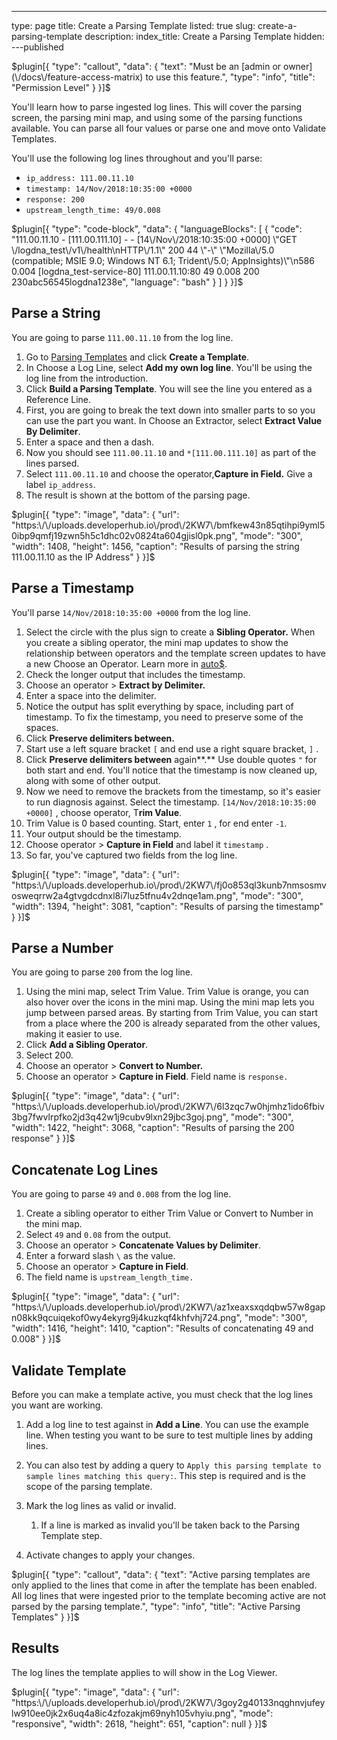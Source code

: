 ---
type: page
title: Create a Parsing Template
listed: true
slug: create-a-parsing-template
description: 
index_title: Create a Parsing Template
hidden: 
---published

$plugin[{
    "type": "callout",
    "data": {
        "text": "Must be an [admin or owner](\/docs\/feature-access-matrix) to use this feature.",
        "type": "info",
        "title": "Permission Level"
    }
}]$

You'll learn how to parse ingested log lines. This will cover the parsing screen, the parsing mini map, and using some of the parsing functions available. You can parse all four values or parse one and move onto Validate Templates.

You'll use the following log lines throughout and you'll parse:

- `ip_address: 111.00.11.10`
- `timestamp: 14/Nov/2018:10:35:00 +0000`
- `response: 200`
- `upstream_length_time: 49/0.008`

$plugin[{
    "type": "code-block",
    "data": {
        "languageBlocks": [
            {
                "code": "111.00.11.10 - [111.00.111.10] - - [14\/Nov\/2018:10:35:00 +0000] \"GET \/logdna_test\/v1\/health\nHTTP\/1.1\" 200 44 \"-\" \"Mozilla\/5.0 (compatible; MSIE 9.0; Windows NT 6.1; Trident\/5.0; AppInsights)\"\n586 0.004 [logdna_test-service-80] 111.00.11.10:80 49 0.008 200 230abc56545logdna1238e",
                "language": "bash"
            }
        ]
    }
}]$

## Parse a String

You are going to parse `111.00.11.10` from the log line.

1. Go to [Parsing Templates](https://app.mezmo/com/manage/custom-parsing/templates) and click **Create a Template**.
2. In Choose a Log Line, select **Add my own log line**. You'll be using the log line from the introduction.
3. Click **Build a Parsing Template**. You will see the line you entered as a Reference Line.
4. First, you are going to break the text down into smaller parts to so you can use the part you want. In Choose an Extractor, select **Extract Value By Delimiter**. 
5. Enter a space and then a dash.
6. Now you should see `111.00.11.10` and `*[111.00.111.10]` as part of the lines parsed.
7. Select `111.00.11.10` and choose the operator,**Capture in Field.** Give a label `ip_address`.
8. The result is shown at the bottom of the parsing page.

$plugin[{
    "type": "image",
    "data": {
        "url": "https:\/\/uploads.developerhub.io\/prod\/2KW7\/bmfkew43n85qtihpi9yml50ibp9qmfj19zwn5h5c1dhc02v0824ta604gjisl0pk.png",
        "mode": "300",
        "width": 1408,
        "height": 1456,
        "caption": "Results of parsing the string 111.00.11.10 as the IP Address"
    }
}]$

## Parse a Timestamp

You'll parse `14/Nov/2018:10:35:00 +0000` from the log line.

1. Select the circle with the plus sign to create a **Sibling Operator.** When you create a sibling operator, the mini map updates to show the relationship between operators and the template screen updates to have a new Choose an Operator. Learn more in [auto$](/docs/edit-parsing-operations-with-the-mini-map).
2. Check the longer output that includes the timestamp.
3. Choose an operator &gt; **Extract by Delimiter.**
4. Enter a space into the delimiter. 
5. Notice the output has split everything by space, including part of timestamp. To fix the timestamp, you need to preserve some of the spaces.
6. Click **Preserve delimiters between.** 
7. Start use a left square bracket `[` and end use a right square bracket, `]` .
8. Click **Preserve delimiters between** again**.** Use double quotes `"` for both start and end. You'll notice that the timestamp is now cleaned up, along with some of other output.
9. Now we need to remove the brackets from the timestamp, so it's easier to run diagnosis against. Select the timestamp. `[14/Nov/2018:10:35:00 +0000]` , choose operator, T**rim Value**. 
10. Trim Value is 0 based counting. Start, enter `1` , for end enter  `-1`.
11. Your output should be the timestamp. 
12. Choose operator &gt; **Capture in Field** and label it `timestamp` .
13. So far, you've captured two fields from the log line.

$plugin[{
    "type": "image",
    "data": {
        "url": "https:\/\/uploads.developerhub.io\/prod\/2KW7\/fj0o853ql3kunb7nmsosmvosweqrrw2a4gtvgdcdnxl8i7luz5tfnu4v2dnqe1am.png",
        "mode": "300",
        "width": 1394,
        "height": 3081,
        "caption": "Results of parsing the timestamp"
    }
}]$

## Parse a Number

You are going to parse `200` from the log line.

1. Using the mini map, select Trim Value. Trim Value is orange, you can also hover over the icons in the mini map. Using the mini map lets you jump between parsed areas. By starting from Trim Value, you can start from a place where the 200 is already separated from the other values, making it easier to use.
2. Click **Add a Sibling Operator**.
3. Select 200.
4. Choose an operator &gt; **Convert to Number.**
5. Choose an operator &gt; **Capture in Field**. Field name is `response.` 

$plugin[{
    "type": "image",
    "data": {
        "url": "https:\/\/uploads.developerhub.io\/prod\/2KW7\/6l3zqc7w0hjmhz1ido6fbiv3bg7fwvlrpfko2jd3q42w1j9cubv9lxn29jbc3goj.png",
        "mode": "300",
        "width": 1422,
        "height": 3068,
        "caption": "Results of parsing the 200 response"
    }
}]$

## Concatenate Log Lines

You are going to parse `49` and `0.008` from the log line.

1. Create a sibling operator to either Trim Value or Convert to Number in the mini map. 
2. Select `49` and `0.08` from the output.
3. Choose an operator &gt; **Concatenate Values by Delimiter**.
4. Enter a forward slash `\` as the value.
5. Choose an operator &gt; **Capture in Field**.
6. The field name is `upstream_length_time.`

$plugin[{
    "type": "image",
    "data": {
        "url": "https:\/\/uploads.developerhub.io\/prod\/2KW7\/az1xeaxsxqdqbw57w8gapn08kk9qcuiqekof0wy4ekyrg9j4kuzkqf4khfvhj724.png",
        "mode": "300",
        "width": 1416,
        "height": 1410,
        "caption": "Results of concatenating 49 and 0.008"
    }
}]$

## Validate Template

Before you can make a template active, you must check that the log lines you want are working. 

1. Add a log line to test against in **Add a Line**. You can use the example line. When testing you want to be sure to test multiple lines by adding lines. 
2. You can also test by adding a query to `Apply this parsing template to sample lines matching this query:`. This step is required and is the scope of the parsing template.
3. Mark the log lines as valid or invalid. 
    1. If a line is marked as invalid you'll be taken back to the Parsing Template step.

4. Activate changes to apply your changes.

$plugin[{
    "type": "callout",
    "data": {
        "text": "Active parsing templates are only applied to the lines that come in after the template has been enabled. All log lines that were ingested prior to the template becoming active are not parsed by the parsing template.",
        "type": "info",
        "title": "Active Parsing Templates"
    }
}]$

## Results

The log lines the template applies to will show in the Log Viewer.

$plugin[{
    "type": "image",
    "data": {
        "url": "https:\/\/uploads.developerhub.io\/prod\/2KW7\/3goy2g40133nqghnvjufeylw910ee0jk2x6uq4a8ic4zfozakjm69nyh105vhyiu.png",
        "mode": "responsive",
        "width": 2618,
        "height": 651,
        "caption": null
    }
}]$

